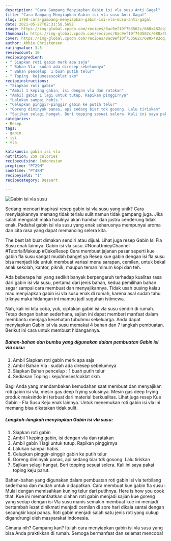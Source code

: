 ```yaml
---
description: "Cara Gampang Menyiapkan Gabin isi vla susu Anti Gagal"
title: "Cara Gampang Menyiapkan Gabin isi vla susu Anti Gagal"
slug: 1788-cara-gampang-menyiapkan-gabin-isi-vla-susu-anti-gagal
date: 2021-05-27T02:31:58.569Z
image: https://img-global.cpcdn.com/recipes/8ac9ef10f753562c/680x482cq70/gabin-isi-vla-susu-foto-resep-utama.jpg
thumbnail: https://img-global.cpcdn.com/recipes/8ac9ef10f753562c/680x482cq70/gabin-isi-vla-susu-foto-resep-utama.jpg
cover: https://img-global.cpcdn.com/recipes/8ac9ef10f753562c/680x482cq70/gabin-isi-vla-susu-foto-resep-utama.jpg
author: Abbie Christensen
ratingvalue: 3.5
reviewcount: 10
recipeingredient:
- " Siapkan roti gabin merk apa saja"
- " Bahan Vla  sudah ada diresep sebelumnya"
- " Bahan pencelup  1 buah putih telur"
- " Toping  kejumesescoklat skm"
recipeinstructions:
- "Siapkan roti gabin"
- "Ambil 1 keping gabin, isi dengan vla dan ratakan"
- "Ambil gabin 1 lagi untuk tutup. Rapikan pinggirnya"
- "Lalukan sampai habis."
- "Celupkan pinggir-pinggir gabin ke putih telur"
- "Goreng diminyak panas, api sedang biar tdk gosong. Lalu tiriskan"
- "Sajikan selagi hangat. Beri topping sesuai selera. Kali ini saya pakai toping keju parut."
categories:
- Resep
tags:
- gabin
- isi
- vla

katakunci: gabin isi vla 
nutrition: 259 calories
recipecuisine: Indonesian
preptime: "PT29M"
cooktime: "PT48M"
recipeyield: "1"
recipecategory: Dessert

---
```



![Gabin isi vla susu](https://img-global.cpcdn.com/recipes/8ac9ef10f753562c/680x482cq70/gabin-isi-vla-susu-foto-resep-utama.jpg)

Sedang mencari inspirasi resep gabin isi vla susu yang unik? Cara menyiapkannya memang tidak terlalu sulit namun tidak gampang juga. Jika salah mengolah maka hasilnya akan hambar dan justru cenderung tidak enak. Padahal gabin isi vla susu yang enak seharusnya mempunyai aroma dan cita rasa yang dapat memancing selera kita.

The best lah buat dimakan sendiri atau dijual. Lihat juga resep Gabin Isi Fla Susu enak lainnya. Gabin isi vla susu. #NonaUmieyChannel #TutorialMakeup #CakeResep Cara membuat jajanan pasar seperti kue gabin fla susu sangat mudah banget ya Resep kue gabin dengan isi fla susu bisa menjadi ide untuk membuat variasi menu sarapan, cemilan, untuk bekal anak sekolah, kantor, piknik, maupun teman minum kopi dan teh.

Ada beberapa hal yang sedikit banyak berpengaruh terhadap kualitas rasa dari gabin isi vla susu, pertama dari jenis bahan, kedua pemilihan bahan segar sampai cara membuat dan menyajikannya. Tidak usah pusing kalau mau menyiapkan gabin isi vla susu enak di rumah, karena asal sudah tahu triknya maka hidangan ini mampu jadi suguhan istimewa.


Nah, kali ini kita coba, yuk, ciptakan gabin isi vla susu sendiri di rumah. Tetap dengan bahan sederhana, sajian ini dapat memberi manfaat dalam membantu menjaga kesehatan tubuhmu sekeluarga. Anda dapat menyiapkan Gabin isi vla susu memakai 4 bahan dan 7 langkah pembuatan. Berikut ini cara untuk membuat hidangannya.

<!--inarticleads1-->

##### Bahan-bahan dan bumbu yang digunakan dalam pembuatan Gabin isi vla susu:

1. Ambil  Siapkan roti gabin merk apa saja
1. Ambil  Bahan Vla : sudah ada diresep sebelumnya
1. Siapkan  Bahan pencelup : 1 buah putih telur
1. Sediakan  Toping : keju/meses/coklat skm


Bagi Anda yang mendambakan kemudahan saat membuat dan menyajikan roti gabin isi vla, mesin gas deep frying solusinya. Mesin gas deep frying produk maksindo ini terbuat dari material berkualitas. Lihat juga resep Kue Gabin - Fla Susu Keju enak lainnya. Untuk menemukan roti gabin isi vla ini memang bisa dikatakan tidak sulit. 

<!--inarticleads2-->

##### Langkah-langkah menyiapkan Gabin isi vla susu:

1. Siapkan roti gabin
1. Ambil 1 keping gabin, isi dengan vla dan ratakan
1. Ambil gabin 1 lagi untuk tutup. Rapikan pinggirnya
1. Lalukan sampai habis.
1. Celupkan pinggir-pinggir gabin ke putih telur
1. Goreng diminyak panas, api sedang biar tdk gosong. Lalu tiriskan
1. Sajikan selagi hangat. Beri topping sesuai selera. Kali ini saya pakai toping keju parut.


Bahan-bahan yang digunakan dalam pembuatan roti gabin isi vla terbilang sederhana dan mudah untuk didapatkan. Cara membuat kue gabin fla susu : Mulai dengan memisahkan kuning telur dari putihnya. Here is how you cook that. Kue ini memanfaatkan olahan roti gabin menjadi sajian kue goreng yang sedap dengan isi Vla susu manis semakin membuat kue ini menjadi bertambah lezat dinikmati menjadi cemilan di sore hari dikala santai dengan secangkir kopi panas. Roti gabin menjadi salah satu jenis roti yang cukup digandrungi oleh masyarakat Indonesia. 

Gimana nih? Gampang kan? Itulah cara menyiapkan gabin isi vla susu yang bisa Anda praktikkan di rumah. Semoga bermanfaat dan selamat mencoba!
